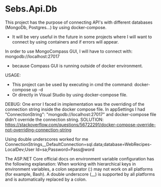 # Sebs.Api.Db

This project has the purpose of connecting API's with different databases (MongoDb, Postgres...) by using docker-compose.
- It will be very useful in the future in some projects where I will want to connect by using containers and if errors will appear.

In order to use MongoCompass GUI, I will have to connect with: mongodb://localhost:27017
- because Compass GUI is running outside of docker environment.

USAGE:
- This project can be used by executing in cmd the command: docker-compose up -d
- Or directly in Visual Studio by using docker-compose file.


DEBUG: One error I faced in implementation was the overriding of the connection string inside the docker compose file.
In appSettings I had "ConnectionString": "mongodb://localhost:27017" and docker-compose file didn't override the connection string.
SOLUTION: https://stackoverflow.com/questions/56722291/docker-compose-override-not-overriding-connection-string

Using double underscores worked for me
ConnectionStrings__DefaultConnection=sql.data;database=WebRecipes-LocalDev;User Id=sa;Password=Pass@word

The ASP.NET Core official docs on environment variable configuration has the following explanation:
    When working with hierarchical keys in environment variables, a colon separator (:) 
	may not work on all platforms (for example, Bash). A double underscore (__) is supported by all platforms and is automatically replaced by a colon.

